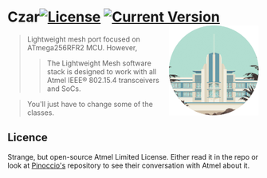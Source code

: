 # Czar[![License](https://img.shields.io/badge/license-atmel-green.svg)](https://github.com/maxmclau/arduino-lwm) [![Current Version](https://img.shields.io/badge/version-v1.2.1-blue.svg)](https://github.com/maxmclau/arduino-lwm) <img src="/.gitassets/header.png" width="180px" align="right" />

> Lightweight mesh port focused on ATmega256RFR2 MCU. However,
>> The Lightweight Mesh software stack is designed to work with all Atmel IEEE® 802.15.4 transceivers and SoCs.

> You'll just have to change some of the classes.

## Licence
Strange, but open-source Atmel Limited License. Either read it in the repo or look at [Pinoccio's](https://github.com/Pinoccio/library-atmel-lwm) repository to see their conversation with Atmel about it. 
